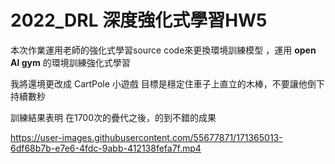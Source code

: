 ﻿# 2022_DRL 深度強化式學習HW5 
本次作業運用老師的強化式學習source code來更換環境訓練模型
，運用 **open AI gym** 的環境訓練強化式學習

我將還境更改成 CartPole 小遊戲
目標是穩定住車子上直立的木棒，不要讓他倒下持續數秒

訓練結果表明 在1700次的疊代之後，的到不錯的成果



https://user-images.githubusercontent.com/55677871/171365013-6df68b7b-e7e6-4fdc-9abb-412138fefa7f.mp4

